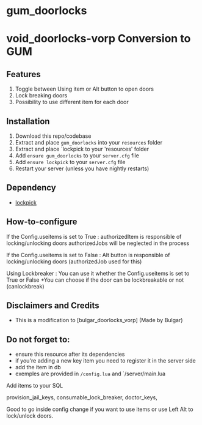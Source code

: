 # gum_doorlocks
# void_doorlocks-vorp Conversion to GUM


## Features
1. Toggle between Using item or Alt button to open doors
2. Lock breaking doors
3. Possibility to use different item for each door

## Installation
1. Download this repo/codebase
2. Extract and place `gum_doorlocks` into your `resources` folder
3. Extract and place `lockpick to your 'resources' folder
4. Add `ensure gum_doorlocks` to your `server.cfg` file
5. Add `ensure lockpick` to your `server.cfg` file
6. Restart your server (unless you have nightly restarts)

## Dependency
- [lockpick](https://github.com/VoidZero69/lockpick)

## How-to-configure
If the Config.useitems is set to True :
authorizedItem is responsible of locking/unlocking doors
authorizedJobs will be neglected in the process

If the Config.useitems is set to False :
Alt button is responsible of locking/unlocking doors (authorizedJob used for this)

Using Lockbreaker :
You can use it whether the Config.useitems is set to True or False
+You can choose if the door can be lockbreakable or not (canlockbreak)

## Disclaimers and Credits
  - This is a modification to [bulgar_doorlocks_vorp] (Made by Bulgar)

## Do not forget to:
- ensure this resource after its dependencies 
- if you're adding a new key item you need to register it in the server side
- add the item in db
- exemples are provided in `/config.lua` and `/server/main.lua




Add items to your SQL

provision_jail_keys,
consumable_lock_breaker,
doctor_keys,


Good to go
inside config change if you want to use items or use Left Alt to lock/unlock doors.
